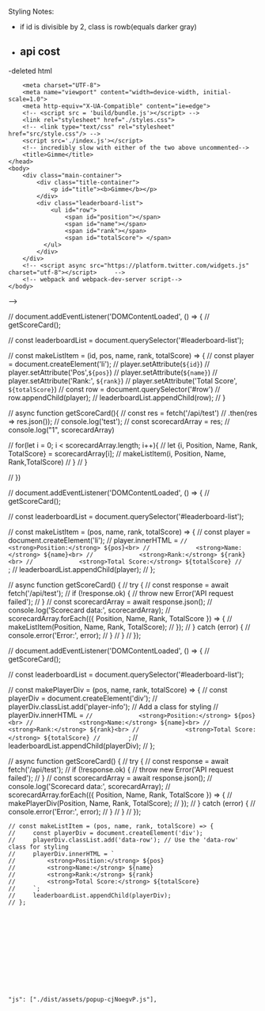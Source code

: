 Styling Notes: 

- if id is divisible by 2, class is rowb(equals darker gray)




- api cost 
    - 



-deleted html 

<!-- <!DOCTYPE html>
<html lang="en">
    <head>
        <!-- <script defer src="build/bundle.js"></script> -->
        <meta charset="UTF-8">
        <meta name="viewport" content="width=device-width, initial-scale=1.0">
        <meta http-equiv="X-UA-Compatible" content="ie=edge">
        <!-- <script src = 'build/bundle.js'></script> -->
        <link rel="stylesheet" href="./styles.css"> 
        <!-- <link type="text/css" rel="stylesheet"  href="src/style.css"/> -->
        <script src='./index.js'></script>
        <!-- incredibly slow with either of the two above uncommented-->
        <title>Gimme</title>
    </head>
    <body>
        <div class="main-container">
            <div class="title-container">
                <p id="title"><b>Gimme</b></p>
            </div>
            <div class="leaderboard-list">
                <ul id="row">
                    <span id="position"></span>
                    <span id="name"></span>
                    <span id="rank"></span>
                    <span id="totalScore"> </span>
              </ul>
            </div>
        </div>
        <!-- <script async src="https://platform.twitter.com/widgets.js" charset="utf-8"></script>     -->
        <!-- webpack and webpack-dev-server script-->
    </body>
</html>
-->



// document.addEventListener('DOMContentLoaded', () => {
//     getScoreCard();
   
//     const leaderboardList = document.querySelector('#leaderboard-list');

//     const makeListItem = (id, pos, name, rank, totalScore) => {
//        const player = document.createElement('li'); 
//         player.setAttribute(`${id}`)
//         player.setAttribute('Pos',`${pos}`)
//         player.setAttribute(`${name}`)
//         player.setAttribute('Rank:', `${rank}`)
//         player.setAttribute('Total Score', `${totalScore}`)
//         const row = document.querySelector('#row')
//         row.appendChild(player);
//         leaderboardList.appendChild(row);
//     }

//     async function getScoreCard(){
//             const res = fetch('/api/test')
//             .then(res => res.json());
//             console.log('test');
//             const scorecardArray = res;
//             console.log("1", scorecardArray)  
            
//             for(let i = 0; i < scorecardArray.length; i++){
//                 let {i, Position, Name, Rank, TotalScore} = scorecardArray[i]; 
//                 makeListItem(i, Position, Name, Rank,TotalScore)
//             }
//     }
    
// })

// document.addEventListener('DOMContentLoaded', () => {
//     getScoreCard();

//     const leaderboardList = document.querySelector('#leaderboard-list');

//     const makeListItem = (pos, name, rank, totalScore) => {
//         const player = document.createElement('li');
//         player.innerHTML = `
//             <strong>Position:</strong> ${pos}<br>
//             <strong>Name:</strong> ${name}<br>
//             <strong>Rank:</strong> ${rank}<br>
//             <strong>Total Score:</strong> ${totalScore}
//         `;
//         leaderboardList.appendChild(player);
//     };

//     async function getScoreCard() {
//         try {
//             const response = await fetch('/api/test');
//             if (!response.ok) {
//                 throw new Error('API request failed');
//             }
//             const scorecardArray = await response.json();
//             console.log('Scorecard data:', scorecardArray);
//             scorecardArray.forEach(({ Position, Name, Rank, TotalScore }) => {
//                 makeListItem(Position, Name, Rank, TotalScore);
//             });
//         } catch (error) {
//             console.error('Error:', error);
//         }
//     }
// });

// document.addEventListener('DOMContentLoaded', () => {
//     getScoreCard();

//     const leaderboardList = document.querySelector('#leaderboard-list');

//     const makePlayerDiv = (pos, name, rank, totalScore) => {
//         const playerDiv = document.createElement('div');
//         playerDiv.classList.add('player-info'); // Add a class for styling
//         playerDiv.innerHTML = `
//             <strong>Position:</strong> ${pos}<br>
//             <strong>Name:</strong> ${name}<br>
//             <strong>Rank:</strong> ${rank}<br>
//             <strong>Total Score:</strong> ${totalScore}
//         `;
//         leaderboardList.appendChild(playerDiv);
//     };

//     async function getScoreCard() {
//         try {
//             const response = await fetch('/api/test');
//             if (!response.ok) {
//                 throw new Error('API request failed');
//             }
//             const scorecardArray = await response.json();
//             console.log('Scorecard data:', scorecardArray);
//             scorecardArray.forEach(({ Position, Name, Rank, TotalScore }) => {
//                 makePlayerDiv(Position, Name, Rank, TotalScore);
//             });
//         } catch (error) {
//             console.error('Error:', error);
//         }
//     }
// });


    // const makeListItem = (pos, name, rank, totalScore) => {
    //     const playerDiv = document.createElement('div');
    //     playerDiv.classList.add('data-row'); // Use the 'data-row' class for styling
    //     playerDiv.innerHTML = `
    //         <strong>Position:</strong> ${pos}
    //         <strong>Name:</strong> ${name}
    //         <strong>Rank:</strong> ${rank}
    //         <strong>Total Score:</strong> ${totalScore}
    //     `;
    //     leaderboardList.appendChild(playerDiv);
    // };













    "js": ["./dist/assets/popup-cjNoegvP.js"],